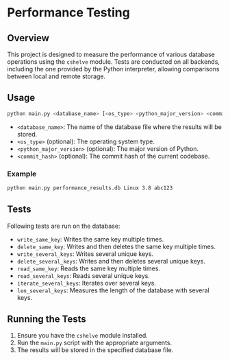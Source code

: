 # Performance Testing

## Overview

This project is designed to measure the performance of various database operations using the `cshelve` module. Tests are conducted on all backends, including the one provided by the Python interpreter, allowing comparisons between local and remote storage.

## Usage

```sh
python main.py <database_name> [<os_type> <python_major_version> <commit_hash>]
```

- `<database_name>`: The name of the database file where the results will be stored.
- `<os_type>` (optional): The operating system type.
- `<python_major_version>` (optional): The major version of Python.
- `<commit_hash>` (optional): The commit hash of the current codebase.

### Example

```sh
python main.py performance_results.db Linux 3.8 abc123
```

## Tests

Following tests are run on the database:
- `write_same_key`: Writes the same key multiple times.
- `delete_same_key`: Writes and then deletes the same key multiple times.
- `write_several_keys`: Writes several unique keys.
- `delete_several_keys`: Writes and then deletes several unique keys.
- `read_same_key`: Reads the same key multiple times.
- `read_several_keys`: Reads several unique keys.
- `iterate_several_keys`: Iterates over several keys.
- `len_several_keys`: Measures the length of the database with several keys.

## Running the Tests

1. Ensure you have the `cshelve` module installed.
2. Run the `main.py` script with the appropriate arguments.
3. The results will be stored in the specified database file.

